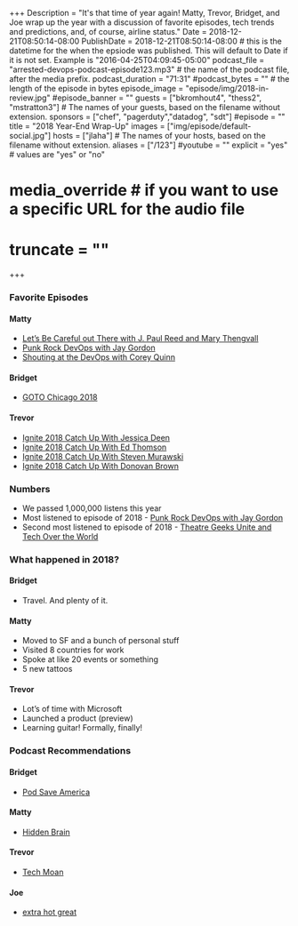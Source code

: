 +++
Description = "It's that time of year again! Matty, Trevor, Bridget, and Joe wrap up the year with a discussion of favorite episodes, tech trends and predictions, and, of course, airline status."
Date = 2018-12-21T08:50:14-08:00
PublishDate = 2018-12-21T08:50:14-08:00 # this is the datetime for the when the epsiode was published. This will default to Date if it is not set. Example is "2016-04-25T04:09:45-05:00"
podcast_file = "arrested-devops-podcast-episode123.mp3" # the name of the podcast file, after the media prefix.
podcast_duration = "71:31"
#podcast_bytes = "" # the length of the episode in bytes
episode_image = "episode/img/2018-in-review.jpg"
#episode_banner = ""
guests = ["bkromhout4", "thess2", "mstratton3"] # The names of your guests, based on the filename without extension.
sponsors = ["chef", "pagerduty","datadog", "sdt"]
#episode = ""
title = "2018 Year-End Wrap-Up"
images = ["img/episode/default-social.jpg"]
hosts = ["jlaha"] # The names of your hosts, based on the filename without extension.
aliases = ["/123"]
#youtube = ""
explicit = "yes" # values are "yes" or "no"
# media_override # if you want to use a specific URL for the audio file
# truncate = ""
+++

### Favorite Episodes

#### Matty
- [Let’s Be Careful out There with J. Paul Reed and Mary Thengvall](https://www.arresteddevops.com/safety/)
- [Punk Rock DevOps with Jay Gordon](https://www.arresteddevops.com/punk-rock/)
- [Shouting at the DevOps with Corey Quinn](https://www.arresteddevops.com/shouting-at-the-devops/)

#### Bridget
- [GOTO Chicago 2018](https://www.arresteddevops.com/goto-chicago-2018/)

#### Trevor
- [Ignite 2018 Catch Up With Jessica Deen](https://www.arresteddevops.com/ignite-2018-jdeen/)
- [Ignite 2018 Catch Up With Ed Thomson](https://www.arresteddevops.com/ignite-2018-ethomson/)
- [Ignite 2018 Catch Up With Steven Murawski](https://www.arresteddevops.com/ignite-2018-smurawski/)
- [Ignite 2018 Catch Up With Donovan Brown](https://www.arresteddevops.com/ignite-2018-dbrown/)

### Numbers
- We passed 1,000,000 listens this year
- Most listened to episode of 2018 - [Punk Rock DevOps with Jay Gordon](https://www.arresteddevops.com/punk-rock/)
- Second most listened to episode of 2018 - [Theatre Geeks Unite and Tech Over the World](https://www.arresteddevops.com/theatre-nerds/)

### What happened in 2018?

#### Bridget

- Travel. And plenty of it.

#### Matty

- Moved to SF and a bunch of personal stuff
- Visited 8 countries for work
- Spoke at like 20 events or something
- 5 new tattoos

#### Trevor

- Lot’s of time with Microsoft
- Launched a product (preview)
- Learning guitar! Formally, finally!

### Podcast Recommendations

#### Bridget
- [Pod Save America](https://art19.com/shows/pod-save-america)

#### Matty
- [Hidden Brain](https://www.npr.org/podcasts/510308/hidden-brain)

#### Trevor
- [Tech Moan](https://www.youtube.com/channel/UC5I2hjZYiW9gZPVkvzM8_Cw)

#### Joe
- [extra hot great](https://www.extrahotgreat.com)

